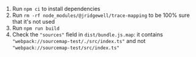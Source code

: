 1. Run `npm ci` to install dependencies
1. Run `rm -rf node_modules/@jridgewell/trace-mapping` to be 100% sure that it's not used
1. Run `npm run build`
1. Check the `"sources"` field in `dist/bundle.js.map`: it contains `"webpack://sourcemap-test/./src/index.ts"` and not `"webpack://sourcemap-test/src/index.ts"`
